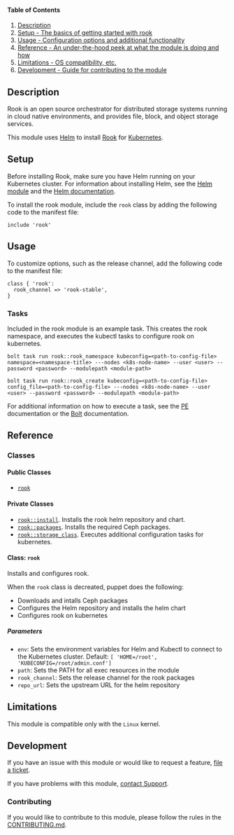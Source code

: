 #### Table of Contents

1. [Description](#description)
1. [Setup - The basics of getting started with rook](#setup)
1. [Usage - Configuration options and additional functionality](#usage)
1. [Reference - An under-the-hood peek at what the module is doing and how](#reference)
1. [Limitations - OS compatibility, etc.](#limitations)
1. [Development - Guide for contributing to the module](#development)

## Description

Rook is an open source orchestrator for distributed storage systems running in cloud native environments, and provides file, block, and object storage services.

This module uses [Helm](https://helm.sh) to install [Rook](https://rook.io/) for [Kubernetes](https://kubernetes.io/).

## Setup

Before installing Rook, make sure you have Helm running on your Kubernetes cluster. For information about installing Helm, see the [Helm module](https://forge.puppet.com/puppetlabs/helm) and the [Helm documentation](https://docs.helm.sh/).

To install the rook module, include the `rook` class by adding the following code to the manifest file:

```puppet
include 'rook'
```

## Usage

To customize options, such as the release channel, add the following code to the manifest file:

```puppet
class { 'rook':
  rook_channel => 'rook-stable',
}
```

### Tasks

Included in the rook module is an example task. This creates the rook namespace, and executes the kubectl tasks to configure rook on kubernetes.

```puppet
bolt task run rook::rook_namespace kubeconfig=<path-to-config-file> namespace=<namespace-title> ---nodes <k8s-node-name> --user <user> --password <password> --modulepath <module-path>
```

```puppet
bolt task run rook::rook_create kubeconfig=<path-to-config-file> config_file=<path-to-config-file> ---nodes <k8s-node-name> --user <user> --password <password> --modulepath <module-path>
```

For additional information on how to execute a task, see the [PE](https://puppet.com/docs/pe/2017.3/orchestrator/running_tasks.html) documentation or the [Bolt](https://puppet.com/docs/bolt/latest/bolt.html) documentation.

## Reference

### Classes

#### Public Classes

* [`rook`](#::rook)

#### Private Classes

* [`rook::install`](#::rook::install). Installs the rook helm repository and chart.
* [`rook::packages`](#::rook::package). Installs the required Ceph packages.
* [`rook::storage_class`](#::rook::storage_class). Executes additional configuration tasks for kubernetes.

#### Class: `rook`

Installs and configures rook.

When the `rook` class is decreated, puppet does the following:
 * Downloads and intalls Ceph packages
 * Configures the Helm repository and installs the helm chart
 * Configures rook on kubernetes

##### Parameters

* `env`: Sets the environment variables for Helm and Kubectl to connect to the Kubernetes cluster. Default: `[ 'HOME=/root', 'KUBECONFIG=/root/admin.conf']`
* `path`: Sets the PATH for all exec resources in the module
* `rook_channel`: Sets the release channel for the rook packages
* `repo_url`: Sets the upstream URL for the helm repository

## Limitations

This module is compatible only with the `Linux` kernel.

## Development

If you have an issue with this module or would like to request a feature, [file a ticket](https://tickets.puppetlabs.com/browse/MODULES/).

If you have problems with this module, [contact Support](https://puppet.com/support-services/customer-support).

### Contributing

If you would like to contribute to this module, please follow the rules in the [CONTRIBUTING.md](https://github.com/puppetlabs/puppetlabs-rook/blob/master/CONTRIBUTING.md).
